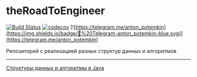 # theRoadToEngineer

[![Build Status](https://travis-ci.org/antonpotemkin/datastructures-algorithms.svg?branch=master)](https://travis-ci.org/antonpotemkin/datastructures-algorithms)
[![codecov](https://codecov.io/gh/antonpotemkin/datastructures-algorithms/branch/master/graph/badge.svg)](https://codecov.io/gh/antonpotemkin/datastructures-algorithms)
[![https://telegram.me/anton_potemkin](https://img.shields.io/badge/💬%20Telegram-anton_potemkin-blue.svg)](https://telegram.me/anton_potemkin)

Репозиторий с реализацией разных структур данных и алгоритмов

---
[Структуры данных и алгоритмы в Java](https://www.ozon.ru/context/detail/id/23529814/)